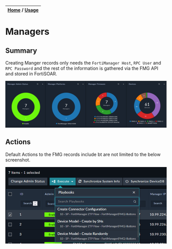 | [Home](../../README.md) / [Usage](../usage.md) |
|------------------------------------------------|

# Managers

## Summary

Creating Manger records only needs the `FortiManager Host`, `RPC User` and `RPC Password` and the rest of the information is gathered via the FMG API and stored in FortiSOAR. 

![](../res/modules/managers-summary.png)

## Actions

Default Actions to the FMG records include bt are not limited to the below screenshot. 

![](../res/modules/managers-summary-actions.png)